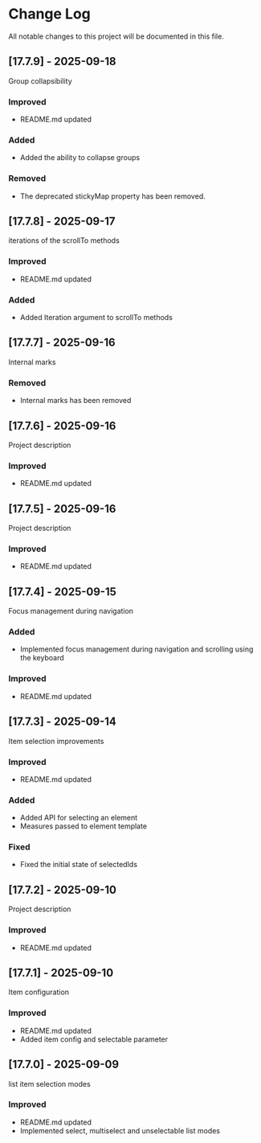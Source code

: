 # Change Log
All notable changes to this project will be documented in this file.

## [17.7.9] - 2025-09-18

Group collapsibility
  
### Improved 

- README.md updated

### Added

- Added the ability to collapse groups

### Removed

- The deprecated stickyMap property has been removed.

## [17.7.8] - 2025-09-17

iterations of the scrollTo methods
  
### Improved 

- README.md updated

### Added

- Added Iteration argument to scrollTo methods

## [17.7.7] - 2025-09-16

Internal marks
  
### Removed 

- Internal marks has been removed

## [17.7.6] - 2025-09-16

Project description
  
### Improved 

- README.md updated

## [17.7.5] - 2025-09-16

Project description
  
### Improved 

- README.md updated

## [17.7.4] - 2025-09-15

Focus management during navigation
  
### Added 

- Implemented focus management during navigation and scrolling using the keyboard
  
### Improved 

- README.md updated

## [17.7.3] - 2025-09-14

Item selection improvements
  
### Improved 

- README.md updated
  
### Added 

- Added API for selecting an element
- Measures passed to element template
  
### Fixed

- Fixed the initial state of selectedIds

## [17.7.2] - 2025-09-10

Project description

### Improved 

- README.md updated

## [17.7.1] - 2025-09-10

Item configuration

### Improved 

- README.md updated
- Added item config and selectable parameter

## [17.7.0] - 2025-09-09

list item selection modes

### Improved 

- README.md updated
- Implemented select, multiselect and unselectable list modes
